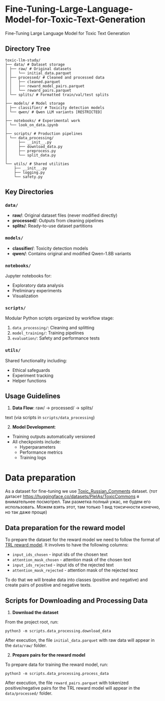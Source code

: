 # Fine-Tuning-Large-Language-Model-for-Toxic-Text-Generation
Fine-Tuning Large Language Model for Toxic Text Generation

## Directory Tree

```
toxic-llm-study/
├── data/ # Dataset storage
│ ├── raw/ # Original datasets 
│ │   └── initial_data.parquet
│ ├── processed/ # Cleaned and processed data
│ │   ├── cleaned.parquet
│ │   ├── reward_model_pairs.parquet
│ │   └── reward_pairs.parquet
│ └── splits/ # Formatted train/val/test splits
│
├── models/ # Model storage
│ ├── classifier/ # Toxicity detection models
│ └── qwen/ # Qwen LLM variants [RESTRICTED]
│
├── notebooks/ # Experimental work
│ └── look_on_data.ipynb
│
├── scripts/ # Production pipelines
│ └── data_processing/
│     ├── __init__.py
│     ├── download_data.py
│     ├── preprocess.py
│     └── split_data.py
│
└── utils/ # Shared utilities
    ├── __init__.py
    ├── logging.py
    └── safety.py
```

## Key Directories

### `data/`
- **raw/**: Original dataset files (never modified directly)
- **processed/**: Outputs from cleaning pipelines 
- **splits/**: Ready-to-use dataset partitions 



### `models/`
- **classifier/**: Toxicity detection models 
- **qwen/**: 
  Contains original and modified Qwen-1.8B variants

### `notebooks/`
Jupyter notebooks for:
- Exploratory data analysis
- Preliminary experiments
- Visualization

### `scripts/`
Modular Python scripts organized by workflow stage:
1. `data_processing/`: Cleaning and splitting
2. `model_training/`: Training pipelines
3. `evaluation/`: Safety and performance tests

### `utils/`
Shared functionality including:
- Ethical safeguards
- Experiment tracking
- Helper functions

## Usage Guidelines

1. **Data Flow**:
raw/ → processed/ → splits/

text
(via scripts in `scripts/data_processing`)

2. **Model Development**:
- Training outputs automatically versioned
- All checkpoints include:
  - Hyperparameters
  - Performance metrics
  - Training logs

# Data preparation

As a dataset for fine-tuning we use [Toxic_Russian_Comments](https://huggingface.co/datasets/AlexSham/Toxic_Russian_Comments) dataset. (тот датасет https://huggingface.co/datasets/PleIAs/ToxicCommons я внимательнее посмотрел. Там разметка полный ужас, не будем его использовать. Можем взять этот, там только 1 вид токсичности конечно, но так даже проще) 

## Data preparation for the reward model 

To prepare the dataset for the reward model we need to follow the format of [TRL reward model](https://huggingface.co/docs/trl/main/reward_trainer). It involves to have the following columns:

* `input_ids_chosen` - input ids of the chosen text
* `attention_mask_chosen` - attention mask of the chosen text
* `input_ids_rejected` - input ids of the rejected text
* `attention_mask_rejected` - attention mask of the rejected texz

To do that we will breake data into classes (positive and negative) and create pairs of positive and negative texts.

## Scripts for Downloading and Processing Data

1. **Download the dataset**

From the project root, run:

```
python3 -m scripts.data_processing.download_data
```

After execution, the file `initial_data.parquet` with raw data will appear in the `data/raw/` folder.

2. **Prepare pairs for the reward model**

To prepare data for training the reward model, run:
```
python3 -m scripts.data_processing.process_data
```

After execution, the file `reward_pairs.parquet` with tokenized positive/negative pairs for the TRL reward model will appear in the `data/processed/` folder.


